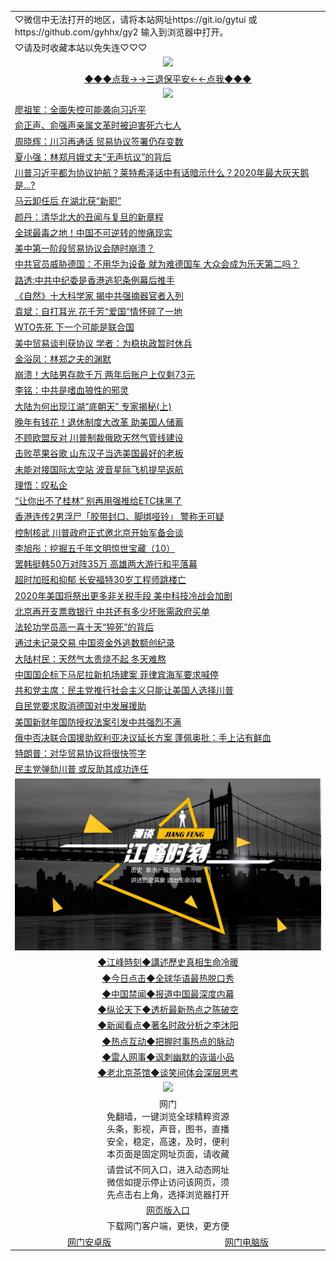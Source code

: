  <table>
<tr>
<td colspan="2" align=left>
♡微信中无法打开的地区，请将本站网址https://git.io/gytui 或 https://github.com/gyhhx/gy2 输入到浏览器中打开。 
 </td>
</tr>
 <tr>
 <td colspan="2" align=left>
♡请及时收藏本站以免失连♡♡♡
</td>
 </tr>
  <tr>
    <td colspan="2" align=center><img src="https://github.com/gyhhx/image-upload/blob/master/3t.jpg"></td>
 </tr>
 <tr><td colspan="2" align="center"><a href="https://xball.casa/oo.aspx?name=ogQuit&key=eqxowaguscvmxdgc&from=gy">◆◆◆点我→→三退保平安←←点我◆◆◆</a></td></tr>
  <tr>
    <td colspan="2" align=center><img src="https://cdn.jsdelivr.net/gh/gyoupiodf/im1/%E7%BD%91%E9%97%A8%E6%96%B0%E9%97%BB1.jpg"></td>
 </tr>
<tr><td colspan="2" align="left"><a href="https://xball.casa/oo.aspx?name=c1109588&key=eqxowaguscvmxdgc&from=gy">廖祖笙：全面失控可能袭向习近平</a></td></tr>
<tr><td colspan="2" align="left"><a href="https://xball.casa/oo.aspx?name=c1109584&key=eqxowaguscvmxdgc&from=gy">俞正声、俞强声亲属文革时被迫害死六七人</a></td></tr>
<tr><td colspan="2" align="left"><a href="https://xball.casa/oo.aspx?name=c1109585&key=eqxowaguscvmxdgc&from=gy">周晓辉：川习再通话 贸易协议签署仍存变数</a></td></tr>
<tr><td colspan="2" align="left"><a href="https://xball.casa/oo.aspx?name=c1109560&key=eqxowaguscvmxdgc&from=gy">夏小强：林郑月娥丈夫“无声抗议”的背后</a></td></tr>
<tr><td colspan="2" align="left"><a href="https://xball.casa/oo.aspx?name=c1109596&key=eqxowaguscvmxdgc&from=gy">川普习近平都为协议护航？莱特希泽话中有话暗示什么？2020年最大灰天鹅是...?</a></td></tr>
<tr><td colspan="2" align="left"><a href="https://xball.casa/oo.aspx?name=c1109540&key=eqxowaguscvmxdgc&from=gy">马云卸任后 在湖北获“新职”</a></td></tr>
<tr><td colspan="2" align="left"><a href="https://xball.casa/oo.aspx?name=c1109572&key=eqxowaguscvmxdgc&from=gy">颜丹：清华北大的丑闻与复旦的新章程</a></td></tr>
<tr><td colspan="2" align="left"><a href="https://xball.casa/oo.aspx?name=c1109541&key=eqxowaguscvmxdgc&from=gy">全球最毒之地！中国不可逆转的惨痛现实</a></td></tr>
<tr><td colspan="2" align="left"><a href="https://xball.casa/oo.aspx?name=c1109570&key=eqxowaguscvmxdgc&from=gy">美中第一阶段贸易协议会随时崩溃？</a></td></tr>
<tr><td colspan="2" align="left"><a href="https://xball.casa/oo.aspx?name=c1109562&key=eqxowaguscvmxdgc&from=gy">中共官员威胁德国：不用华为设备 就为难德国车 大众会成为乐天第二吗？</a></td></tr>
<tr><td colspan="2" align="left"><a href="https://xball.casa/oo.aspx?name=c1109573&key=eqxowaguscvmxdgc&from=gy">路透:中共中纪委是香港逃犯条例幕后推手</a></td></tr>
<tr><td colspan="2" align="left"><a href="https://xball.casa/oo.aspx?name=c1109579&key=eqxowaguscvmxdgc&from=gy">《自然》十大科学家 揭中共强摘器官者入列</a></td></tr>
<tr><td colspan="2" align="left"><a href="https://xball.casa/oo.aspx?name=c1109561&key=eqxowaguscvmxdgc&from=gy">袁斌：自打耳光 花千芳“爱国”情怀碎了一地</a></td></tr>
<tr><td colspan="2" align="left"><a href="https://xball.casa/oo.aspx?name=c1109644&key=eqxowaguscvmxdgc&from=gy">WTO先死 下一个可能是联合国</a></td></tr>
<tr><td colspan="2" align="left"><a href="https://xball.casa/oo.aspx?name=c1109581&key=eqxowaguscvmxdgc&from=gy">美中贸易谈判获协议 学者：为稳执政暂时休兵</a></td></tr>
<tr><td colspan="2" align="left"><a href="https://xball.casa/oo.aspx?name=c1109594&key=eqxowaguscvmxdgc&from=gy">金浴凤：林郑之夫的渊默</a></td></tr>
<tr><td colspan="2" align="left"><a href="https://xball.casa/oo.aspx?name=c1109608&key=eqxowaguscvmxdgc&from=gy">崩溃！大陆男存款千万 两年后账户上仅剩73元</a></td></tr>
<tr><td colspan="2" align="left"><a href="https://xball.casa/oo.aspx?name=c1109593&key=eqxowaguscvmxdgc&from=gy">李铭：中共是嗜血狼性的邪灵</a></td></tr>
<tr><td colspan="2" align="left"><a href="https://xball.casa/oo.aspx?name=c1109565&key=eqxowaguscvmxdgc&from=gy">大陆为何出现江湖“底朝天” 专家揭秘(上)</a></td></tr>
<tr><td colspan="2" align="left"><a href="https://xball.casa/oo.aspx?name=c1109580&key=eqxowaguscvmxdgc&from=gy">晚年有钱花！退休制度大改革 助美国人储蓄</a></td></tr>
<tr><td colspan="2" align="left"><a href="https://xball.casa/oo.aspx?name=c1109574&key=eqxowaguscvmxdgc&from=gy">不顾欧盟反对 川普制裁俄欧天然气管线建设</a></td></tr>
<tr><td colspan="2" align="left"><a href="https://xball.casa/oo.aspx?name=c1109612&key=eqxowaguscvmxdgc&from=gy">击败苹果谷歌  山东汉子当选美国最好的老板</a></td></tr>
<tr><td colspan="2" align="left"><a href="https://xball.casa/oo.aspx?name=c1109575&key=eqxowaguscvmxdgc&from=gy">未能对接国际太空站 波音星际飞机提早返航</a></td></tr>
<tr><td colspan="2" align="left"><a href="https://xball.casa/oo.aspx?name=c1109589&key=eqxowaguscvmxdgc&from=gy">理悟：叹私企</a></td></tr>
<tr><td colspan="2" align="left"><a href="https://xball.casa/oo.aspx?name=c1109643&key=eqxowaguscvmxdgc&from=gy">“让你出不了桂林” 别再用强推给ETC抹黑了</a></td></tr>
<tr><td colspan="2" align="left"><a href="https://xball.casa/oo.aspx?name=c1109558&key=eqxowaguscvmxdgc&from=gy">香港连传2男浮尸「胶带封口、脚绑哑铃」 警称无可疑</a></td></tr>
<tr><td colspan="2" align="left"><a href="https://xball.casa/oo.aspx?name=c1109554&key=eqxowaguscvmxdgc&from=gy">控制核武 川普政府正式邀北京开始军备会谈</a></td></tr>
<tr><td colspan="2" align="left"><a href="https://xball.casa/oo.aspx?name=c1109571&key=eqxowaguscvmxdgc&from=gy">李旭彤：挖掘五千年文明惊世宝藏（10）</a></td></tr>
<tr><td colspan="2" align="left"><a href="https://xball.casa/oo.aspx?name=c1109640&key=eqxowaguscvmxdgc&from=gy">罢韩挺韩50万对阵35万 高雄两大游行和平落幕</a></td></tr>
<tr><td colspan="2" align="left"><a href="https://xball.casa/oo.aspx?name=c1109556&key=eqxowaguscvmxdgc&from=gy">超时加班和抑郁 长安福特30岁工程师跳楼亡</a></td></tr>
<tr><td colspan="2" align="left"><a href="https://xball.casa/oo.aspx?name=c1109569&key=eqxowaguscvmxdgc&from=gy">2020年美国将祭出更多非关税手段 美中科技冷战会加剧</a></td></tr>
<tr><td colspan="2" align="left"><a href="https://xball.casa/oo.aspx?name=c1109632&key=eqxowaguscvmxdgc&from=gy">北京再开支票救银行 中共还有多少坏账需政府买单</a></td></tr>
<tr><td colspan="2" align="left"><a href="https://xball.casa/oo.aspx?name=c1109578&key=eqxowaguscvmxdgc&from=gy">法轮功学员高一喜十天“猝死”的背后</a></td></tr>
<tr><td colspan="2" align="left"><a href="https://xball.casa/oo.aspx?name=c1109564&key=eqxowaguscvmxdgc&from=gy">通过未记录交易 中国资金外逃数额创纪录</a></td></tr>
<tr><td colspan="2" align="left"><a href="https://xball.casa/oo.aspx?name=c1109606&key=eqxowaguscvmxdgc&from=gy">大陆村民：天然气太贵烧不起 冬天难熬</a></td></tr>
<tr><td colspan="2" align="left"><a href="https://xball.casa/oo.aspx?name=c1109542&key=eqxowaguscvmxdgc&from=gy">中国国企标下马尼拉新机场建案 菲律宾海军要求喊停</a></td></tr>
<tr><td colspan="2" align="left"><a href="https://xball.casa/oo.aspx?name=c1109609&key=eqxowaguscvmxdgc&from=gy">共和党主席：民主党推行社会主义只能让美国人选择川普</a></td></tr>
<tr><td colspan="2" align="left"><a href="https://xball.casa/oo.aspx?name=c1109642&key=eqxowaguscvmxdgc&from=gy">自民党要求取消德国对中发展援助</a></td></tr>
<tr><td colspan="2" align="left"><a href="https://xball.casa/oo.aspx?name=c1109639&key=eqxowaguscvmxdgc&from=gy">美国新财年国防授权法案引发中共强烈不满</a></td></tr>
<tr><td colspan="2" align="left"><a href="https://xball.casa/oo.aspx?name=c1109635&key=eqxowaguscvmxdgc&from=gy">俄中否决联合国援助叙利亚决议延长方案 蓬佩奥批：手上沾有鲜血</a></td></tr>
<tr><td colspan="2" align="left"><a href="https://xball.casa/oo.aspx?name=c1109637&key=eqxowaguscvmxdgc&from=gy">特朗普：对华贸易协议将很快签字</a></td></tr>
<tr><td colspan="2" align="left"><a href="https://xball.casa/oo.aspx?name=c1109592&key=eqxowaguscvmxdgc&from=gy">民主党弹劾川普 或反助其成功连任</a></td></tr>

 <tr>
   <td colspan="2" align=center><img src="https://github.com/gyoupiodf/im1/blob/master/jf-1.jpg"></td>
  </tr>
   <tr>
   <td colspan="2" align=center> 
<a href="https://xball.casa/oo.aspx?name=c922850&key=eqxowaguscvmxdgc&from=gy&tag=9877">◆江峰時刻◆講述歷史真相生命冷暖</a><br/>
    </td>
  </tr>
   <tr>
   <td colspan="2" align=center> 
<a href="https://xball.casa/oo.aspx?name=c816850&key=eqxowaguscvmxdgc&from=gy&tag=9877">◆今日点击◆全球华语最热脱口秀</a><br/>
    </td>
  </tr>
  <tr>
  <td colspan="2" align=center>
<a href="https://xball.casa/oo.aspx?name=c816860&key=eqxowaguscvmxdgc&from=gy&tag=99733110">◆中国禁闻◆报道中国最深度内幕</a><br/>
   </tr>
  <tr>
     <td colspan="2" align=center>
<a href="https://xball.casa/oo.aspx?name=c816855&key=eqxowaguscvmxdgc&from=gy&tag=997110">◆纵论天下◆透析最新热点之陈破空</a><br/>
   </tr>
   <tr>
      <td colspan="2" align=center>
<a href="https://xball.casa/oo.aspx?name=c838308&key=eqxowaguscvmxdgc&from=gy&tag=9973110">◆新闻看点◆著名时政分析之李沐阳</a><br/>
   </tr>
   <tr>
     <td colspan="2" align=center>
<a href="https://xball.casa/oo.aspx?name=c816852&key=eqxowaguscvmxdgc&from=gy&tag=9733110">◆热点互动◆把握时事热点的脉动</a><br/>
   </tr>
   <tr>
      <td colspan="2" align=center>
<a href="https://xball.casa/oo.aspx?name=c816694&key=eqxowaguscvmxdgc&from=gy&tag=93310">◆雷人网事◆讽刺幽默的诙谐小品</a><br/>
   </tr>
   <tr>
    <td colspan="2" align=center>
<a href="https://xball.casa/oo.aspx?name=c816650&key=eqxowaguscvmxdgc&from=gy&tag=9973110">◆老北京茶馆◆谈笑间体会深层思考</a><br/>
   </tr>
 <tr>
    <td colspan="2" align="center"><img src="https://gitlab.com/ogate2/up/raw/master/_/oGate65.jpg"/></td>
  </tr>
  <tr>
    <td colspan="2" align="center">网门<br/>免翻墙，一键浏览全球精粹资源<br/>头条，影视，声音，图书，直播<br/>安全，稳定，高速，及时，便利<br/>本页面是固定网址页面，请收藏</td>
  <tr>
  <tr>
    <td colspan="2" align="center">请尝试不同入口，进入动态网址<br/>微信如提示停止访问该网页，须<br/>先点击右上角，选择浏览器打开</td>
  <tr>
  <tr>
    <td colspan="2" align="center"><a href="https://cdn.statically.io/gh/otiny/up/master/show001.htm">网页版入口</a></td>
  </tr>
  <tr>
    <td colspan="2" align="center">下载网门客户端，更快，更方便</td>
  <tr>
  <tr>
    <td align="center"><a href="https://raw.githubusercontent.com/opipe/up/master/oGatea.apk">网门安卓版</a></td>
    <td align="center"><a href="https://raw.githubusercontent.com/opipe/up/master/oGate.zip">网门电脑版</a></td>
  </tr>
</table>


